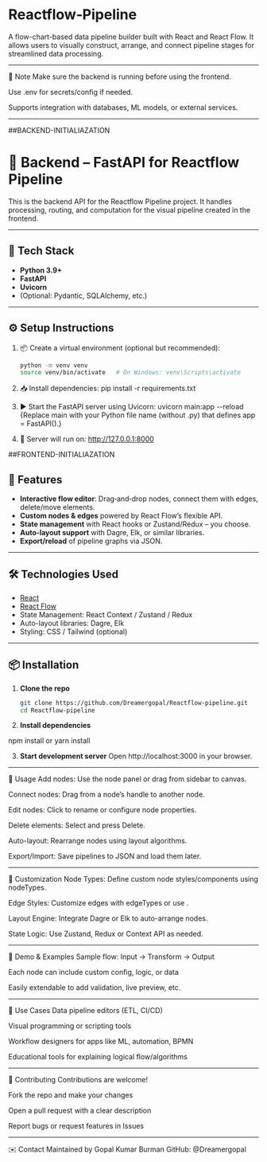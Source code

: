 ﻿# Reactflow‑Pipeline

A flow-chart-based data pipeline builder built with React and React Flow. It allows users to visually construct, arrange, and connect pipeline stages for streamlined data processing.

---


🧠 Note
Make sure the backend is running before using the frontend.

Use .env for secrets/config if needed.

Supports integration with databases, ML models, or external services.


---



##BACKEND-INITIALIAZATION

# 🔧 Backend – FastAPI for Reactflow Pipeline

This is the backend API for the Reactflow Pipeline project. It handles processing, routing, and computation for the visual pipeline created in the frontend.

---

## 🚀 Tech Stack

- **Python 3.9+**
- **FastAPI**
- **Uvicorn**
- (Optional: Pydantic, SQLAlchemy, etc.)

---

## ⚙️ Setup Instructions

1. 📦 Create a virtual environment (optional but recommended):
   ```bash
   python -m venv venv
   source venv/bin/activate   # On Windows: venv\Scripts\activate

2. 📥 Install dependencies:
   pip install -r requirements.txt

3. ▶️ Start the FastAPI server using Uvicorn:
   uvicorn main:app --reload {Replace main with your Python file name (without .py) that defines app = FastAPI().}
   
4. 🚀 Server will run on:
    http://127.0.0.1:8000




##FRONTEND-INITIALIAZATION


## 🚀 Features

- **Interactive flow editor**: Drag‑and‑drop nodes, connect them with edges, delete/move elements.
- **Custom nodes & edges** powered by React Flow’s flexible API.
- **State management** with React hooks or Zustand/Redux – you choose.
- **Auto‑layout support** with Dagre, Elk, or similar libraries.
- **Export/reload** of pipeline graphs via JSON.

---

## 🛠️ Technologies Used

- [React](https://reactjs.org)
- [React Flow](https://reactflow.dev)
- State Management: React Context / Zustand / Redux
- Auto-layout libraries: Dagre, Elk
- Styling: CSS / Tailwind (optional)

---

## 📦 Installation

1. **Clone the repo**
   ```bash
   git clone https://github.com/Dreamergopal/Reactflow-pipeline.git
   cd Reactflow-pipeline

2. **Install dependencies**

  npm install
  or
  yarn install

3. **Start development server**
  Open http://localhost:3000 in your browser.


---

🎯 Usage
Add nodes: Use the node panel or drag from sidebar to canvas.

Connect nodes: Drag from a node’s handle to another node.

Edit nodes: Click to rename or configure node properties.

Delete elements: Select and press Delete.

Auto-layout: Rearrange nodes using layout algorithms.

Export/Import: Save pipelines to JSON and load them later.


---

🧩 Customization
Node Types: Define custom node styles/components using nodeTypes.

Edge Styles: Customize edges with edgeTypes or use <BaseEdge />.

Layout Engine: Integrate Dagre or Elk to auto-arrange nodes.

State Logic: Use Zustand, Redux or Context API as needed.

---

🧪 Demo & Examples
Sample flow: Input → Transform → Output

Each node can include custom config, logic, or data

Easily extendable to add validation, live preview, etc.

---

🎯 Use Cases
Data pipeline editors (ETL, CI/CD)

Visual programming or scripting tools

Workflow designers for apps like ML, automation, BPMN

Educational tools for explaining logical flow/algorithms

---

👥 Contributing
Contributions are welcome!

Fork the repo and make your changes

Open a pull request with a clear description

Report bugs or request features in Issues

---

✉️ Contact
Maintained by Gopal Kumar Burman
GitHub: @Dreamergopal


